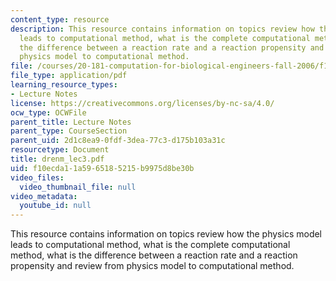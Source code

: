 ```yaml
---
content_type: resource
description: This resource contains information on topics review how the physics model
  leads to computational method, what is the complete computational method, what is
  the difference between a reaction rate and a reaction propensity and review from
  physics model to computational method.
file: /courses/20-181-computation-for-biological-engineers-fall-2006/f10ecda11a5965185215b9975d8be30b_drenm_lec3.pdf
file_type: application/pdf
learning_resource_types:
- Lecture Notes
license: https://creativecommons.org/licenses/by-nc-sa/4.0/
ocw_type: OCWFile
parent_title: Lecture Notes
parent_type: CourseSection
parent_uid: 2d1c8ea9-0fdf-3dea-77c3-d175b103a31c
resourcetype: Document
title: drenm_lec3.pdf
uid: f10ecda1-1a59-6518-5215-b9975d8be30b
video_files:
  video_thumbnail_file: null
video_metadata:
  youtube_id: null
---
```

This resource contains information on topics review how the physics model leads to computational method, what is the complete computational method, what is the difference between a reaction rate and a reaction propensity and review from physics model to computational method.